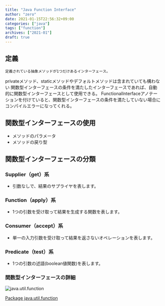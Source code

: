 ```yaml
---
title: "Java Function Interface"
author: "zero"
date: 2021-01-15T22:56:32+09:00
categories: ["java"]
tags: ["function"]
archives: ["2021-01"]
draft: true
---
```

## 定義

`定義されている抽象メソッドが1つだけあるインターフェース。`

privateメソッド、staticメソッドやデフォルトメソッドは含まれていても構わない
関数型インターフェースの条件を満たしたインターフェースであれば、自動的に関数型インターフェースとして使用できる。
FunctionalInterfaceアノテーションを付けていると、関数型インターフェースの条件を満たしていない場合にコンパイルエラーになってくれる。

<!--more-->

## 関数型インターフェースの使用

* メソッドのパラメータ
* メソッドの戻り型

## 関数型インターフェースの分類

### Supplier（get）系

* 引数なしで、結果のサプライヤを表します。

### Function（apply）系

* 1つの引数を受け取って結果を生成する関数を表します。

### Consumer（accept）系

* 単一の入力引数を受け取って結果を返さないオペレーションを表します。

### Predicate（test）系

* 1つの引数の述語(boolean値関数)を表します。

### 関数型インターフェースの詳細

![java.util.function](/images/java-util-function.png)

[Package java.util.function](https://docs.oracle.com/javase/8/docs/api/java/util/function/package-summary.html)
